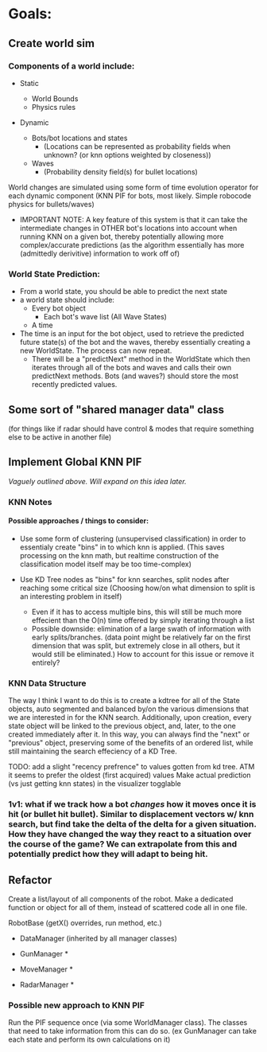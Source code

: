 # Goals:

## Create world sim
### Components of a world include:
  * Static
    * World Bounds
    * Physics rules

  * Dynamic
    * Bots/bot locations and states
        * (Locations can be represented as probability fields when unknown? (or knn options weighted by closeness))
    * Waves
        * (Probability density field(s) for bullet locations)

World changes are simulated using some form of time evolution operator for each dynamic component (KNN PIF for bots, most likely. Simple robocode physics for bullets/waves)
  * IMPORTANT NOTE: A key feature of this system is that it can take the intermediate changes in OTHER bot's locations into account when running KNN on a given bot, thereby potentially allowing more complex/accurate predictions (as the algorithm essentially has more (admittedly derivitive) information to work off of)

### World State Prediction:
  * From a world state, you should be able to predict the next state
  * a world state should include:
    * Every bot object
        * Each bot's wave list (All Wave States)
    * A time
  * The time is an input for the bot object, used to retrieve the predicted future state(s) of the bot and the waves, thereby essentially creating a new WorldState. The process can now repeat.
    * There will be a "predictNext" method in the WorldState which then iterates through all of the bots and waves and calls their own predictNext methods. Bots (and waves?) should store the most recently predicted values.



## Some sort of "shared manager data" class
(for things like if radar should have control & modes that require something else to be active in another file)

## Implement Global KNN PIF
*Vaguely outlined above. Will expand on this idea later.*

### KNN Notes
#### Possible approaches / things to consider:
* Use some form of clustering (unsupervised classification) in order to essentialy create "bins" in to which knn is applied. (This saves processing on the knn math, but realtime construction of the classification model itself may be too time-complex)

* Use KD Tree nodes as "bins" for knn searches, split nodes after reaching some critical size (Choosing how/on what dimension to split is an interesting problem in itself)
    * Even if it has to access multiple bins, this will still be much more effecient than the O(n) time offered by simply iterating through a list
    * Possible downside: elimination of a large swath of information with early splits/branches. (data point might be relatively far on the first dimension that was split, but extremely close in all others, but it would still be eliminated.) How to account for this issue or remove it entirely?

### KNN Data Structure
The way I think I want to do this is to create a kdtree for all of the State objects, auto segmented and balanced by/on the various dimensions that we are interested in for the KNN search. Additionally, upon creation, every state object will be linked to the previous object, and, later, to the one created immediately after it. In this way, you can always find the "next" or "previous" object, preserving some of the benefits of an ordered list, while still maintaining the search effeciency of a KD Tree.

TODO: add a slight "recency prefrence" to values gotten from kd tree. ATM it seems to prefer the oldest (first acquired) values
Make actual prediction (vs just getting knn states) in the visualizer togglable

### 1v1: what if we track how a bot *changes* how it moves once it is hit (or bullet hit bullet). Similar to displacement vectors w/ knn search, but find take the delta of the delta for a given situation.  How they have changed the way they react to a situation over the course of the game? We can extrapolate from this and potentially predict how they will adapt to being hit.

## Refactor
Create a list/layout of all components of the robot. Make a dedicated function or object for all of them, instead of scattered code all in one file.

RobotBase (getX() overrides, run method, etc.)
  * DataManager (inherited by all manager classes)
  * GunManager
    * 
  * MoveManager
    * 

  * RadarManager
    * 

### Possible new approach to KNN PIF
Run the PIF sequence once (via some WorldManager class). The classes that need to take information from this can do so. (ex GunManager can take each state and perform its own calculations on it)